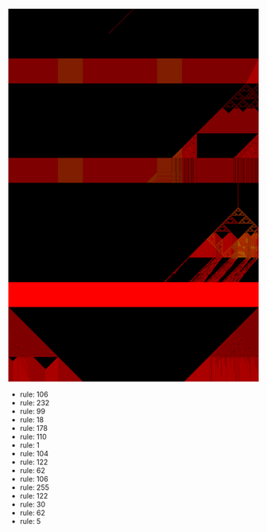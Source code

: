 ![photo](./output.png) 
 * rule: 106
* rule: 232
* rule: 99
* rule: 18
* rule: 178
* rule: 110
* rule: 1
* rule: 104
* rule: 122
* rule: 62
* rule: 106
* rule: 255
* rule: 122
* rule: 30
* rule: 62
* rule: 5
